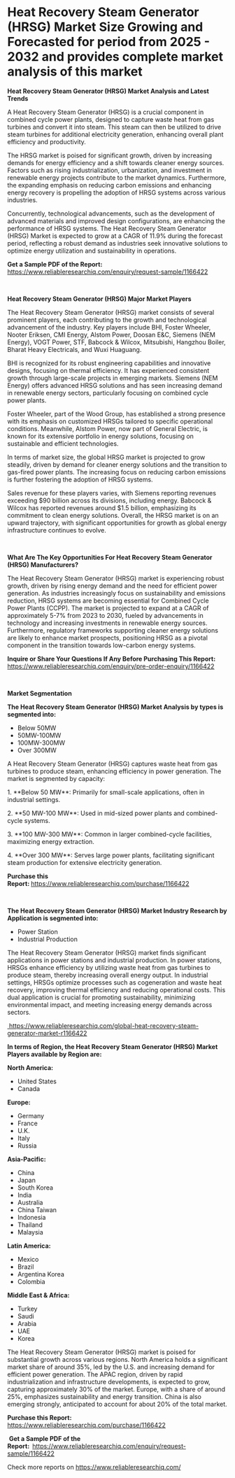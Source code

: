 <p><h1>Heat Recovery Steam Generator (HRSG) Market Size Growing and Forecasted for period from 2025 - 2032 and provides complete market analysis of this market</h1></p><p><strong>Heat Recovery Steam Generator (HRSG) Market Analysis and Latest Trends</strong></p>
<p><p>A Heat Recovery Steam Generator (HRSG) is a crucial component in combined cycle power plants, designed to capture waste heat from gas turbines and convert it into steam. This steam can then be utilized to drive steam turbines for additional electricity generation, enhancing overall plant efficiency and productivity.</p><p>The HRSG market is poised for significant growth, driven by increasing demands for energy efficiency and a shift towards cleaner energy sources. Factors such as rising industrialization, urbanization, and investment in renewable energy projects contribute to the market dynamics. Furthermore, the expanding emphasis on reducing carbon emissions and enhancing energy recovery is propelling the adoption of HRSG systems across various industries.</p><p>Concurrently, technological advancements, such as the development of advanced materials and improved design configurations, are enhancing the performance of HRSG systems. The Heat Recovery Steam Generator (HRSG) Market is expected to grow at a CAGR of 11.9% during the forecast period, reflecting a robust demand as industries seek innovative solutions to optimize energy utilization and sustainability in operations.</p></p>
<p><strong>Get a Sample PDF of the Report:&nbsp;</strong> <a href="https://www.reliableresearchiq.com/enquiry/request-sample/1166422?utm_campaign=1121&utm_medium=2&utm_source=Github&utm_content=ia&utm_term=27022025&utm_id=heat-recovery-steam-generator-hrsg">https://www.reliableresearchiq.com/enquiry/request-sample/1166422</a></p>
<p>&nbsp;</p>
<p><strong>Heat Recovery Steam Generator (HRSG) Major Market Players</strong></p>
<p><p>The Heat Recovery Steam Generator (HRSG) market consists of several prominent players, each contributing to the growth and technological advancement of the industry. Key players include BHI, Foster Wheeler, Nooter Eriksen, CMI Energy, Alstom Power, Doosan E&C, Siemens (NEM Energy), VOGT Power, STF, Babcock & Wilcox, Mitsubishi, Hangzhou Boiler, Bharat Heavy Electricals, and Wuxi Huaguang.</p><p>BHI is recognized for its robust engineering capabilities and innovative designs, focusing on thermal efficiency. It has experienced consistent growth through large-scale projects in emerging markets. Siemens (NEM Energy) offers advanced HRSG solutions and has seen increasing demand in renewable energy sectors, particularly focusing on combined cycle power plants.</p><p>Foster Wheeler, part of the Wood Group, has established a strong presence with its emphasis on customized HRSGs tailored to specific operational conditions. Meanwhile, Alstom Power, now part of General Electric, is known for its extensive portfolio in energy solutions, focusing on sustainable and efficient technologies.</p><p>In terms of market size, the global HRSG market is projected to grow steadily, driven by demand for cleaner energy solutions and the transition to gas-fired power plants. The increasing focus on reducing carbon emissions is further fostering the adoption of HRSG systems.</p><p>Sales revenue for these players varies, with Siemens reporting revenues exceeding $90 billion across its divisions, including energy. Babcock & Wilcox has reported revenues around $1.5 billion, emphasizing its commitment to clean energy solutions. Overall, the HRSG market is on an upward trajectory, with significant opportunities for growth as global energy infrastructure continues to evolve.</p></p>
<p>&nbsp;</p>
<p><strong>What Are The Key Opportunities For Heat Recovery Steam Generator (HRSG) Manufacturers?</strong></p>
<p><p>The Heat Recovery Steam Generator (HRSG) market is experiencing robust growth, driven by rising energy demand and the need for efficient power generation. As industries increasingly focus on sustainability and emissions reduction, HRSG systems are becoming essential for Combined Cycle Power Plants (CCPP). The market is projected to expand at a CAGR of approximately 5-7% from 2023 to 2030, fueled by advancements in technology and increasing investments in renewable energy sources. Furthermore, regulatory frameworks supporting cleaner energy solutions are likely to enhance market prospects, positioning HRSG as a pivotal component in the transition towards low-carbon energy systems.</p></p>
<p><strong>Inquire or Share Your Questions If Any Before Purchasing This Report:</strong> <a href="https://www.reliableresearchiq.com/enquiry/pre-order-enquiry/1166422?utm_campaign=1121&utm_medium=2&utm_source=Github&utm_content=ia&utm_term=27022025&utm_id=heat-recovery-steam-generator-hrsg">https://www.reliableresearchiq.com/enquiry/pre-order-enquiry/1166422</a></p>
<p>&nbsp;</p>
<p><strong>Market Segmentation</strong></p>
<p><strong>The Heat Recovery Steam Generator (HRSG) Market Analysis by types is segmented into:</strong></p>
<p><ul><li>Below 50MW</li><li>50MW-100MW</li><li>100MW-300MW</li><li>Over 300MW</li></ul></p>
<p><p>A Heat Recovery Steam Generator (HRSG) captures waste heat from gas turbines to produce steam, enhancing efficiency in power generation. The market is segmented by capacity: </p><p>1. **Below 50 MW**: Primarily for small-scale applications, often in industrial settings.</p><p>2. **50 MW-100 MW**: Used in mid-sized power plants and combined-cycle systems.</p><p>3. **100 MW-300 MW**: Common in larger combined-cycle facilities, maximizing energy extraction.</p><p>4. **Over 300 MW**: Serves large power plants, facilitating significant steam production for extensive electricity generation.</p></p>
<p><strong>Purchase this Report:&nbsp;</strong><a href="https://www.reliableresearchiq.com/purchase/1166422?utm_campaign=1121&utm_medium=2&utm_source=Github&utm_content=ia&utm_term=27022025&utm_id=heat-recovery-steam-generator-hrsg">https://www.reliableresearchiq.com/purchase/1166422</a></p>
<p>&nbsp;</p>
<p><strong>The Heat Recovery Steam Generator (HRSG) Market Industry Research by Application is segmented into:</strong></p>
<p><ul><li>Power Station</li><li>Industrial Production</li></ul></p>
<p><p>The Heat Recovery Steam Generator (HRSG) market finds significant applications in power stations and industrial production. In power stations, HRSGs enhance efficiency by utilizing waste heat from gas turbines to produce steam, thereby increasing overall energy output. In industrial settings, HRSGs optimize processes such as cogeneration and waste heat recovery, improving thermal efficiency and reducing operational costs. This dual application is crucial for promoting sustainability, minimizing environmental impact, and meeting increasing energy demands across sectors.</p></p>
<p><a href="https://www.reliableresearchiq.com/global-heat-recovery-steam-generator-market-r1166422?utm_campaign=1121&utm_medium=2&utm_source=Github&utm_content=ia&utm_term=27022025&utm_id=heat-recovery-steam-generator-hrsg">&nbsp;https://www.reliableresearchiq.com/global-heat-recovery-steam-generator-market-r1166422</a></p>
<p><strong>In terms of Region, the Heat Recovery Steam Generator (HRSG) Market Players available by Region are:</strong></p>
<p>
    <p> <strong> North America: </strong>
        <ul>
            <li>United States</li>
            <li>Canada</li>
        </ul>
        </p> 
    <p> <strong> Europe: </strong>
        <ul>
            <li>Germany</li>
            <li>France</li>
            <li>U.K.</li>
            <li>Italy</li>
            <li>Russia</li>
        </ul>
        </p> 
    <p> <strong> Asia-Pacific: </strong>
        <ul>
            <li>China</li>
            <li>Japan</li>
            <li>South Korea</li>
            <li>India</li>
            <li>Australia</li>
            <li>China Taiwan</li>
            <li>Indonesia</li>
            <li>Thailand</li>
            <li>Malaysia</li>
        </ul>
        </p> 
    <p> <strong> Latin America: </strong>
        <ul>
            <li>Mexico</li>
            <li>Brazil</li>
            <li>Argentina Korea</li>
            <li>Colombia</li>
        </ul>
        </p> 
    <p> <strong> Middle East & Africa: </strong>
        <ul>
            <li>Turkey</li>
            <li>Saudi</li>
            <li>Arabia</li>
            <li>UAE</li>
            <li>Korea</li>
        </ul>
    </p>
    </p>
<p><p>The Heat Recovery Steam Generator (HRSG) market is poised for substantial growth across various regions. North America holds a significant market share of around 35%, led by the U.S. and increasing demand for efficient power generation. The APAC region, driven by rapid industrialization and infrastructure developments, is expected to grow, capturing approximately 30% of the market. Europe, with a share of around 25%, emphasizes sustainability and energy transition. China is also emerging strongly, anticipated to account for about 20% of the total market.</p></p>
<p><strong>Purchase this Report: </strong><a href="https://www.reliableresearchiq.com/purchase/1166422?utm_campaign=1121&utm_medium=2&utm_source=Github&utm_content=ia&utm_term=27022025&utm_id=heat-recovery-steam-generator-hrsg">https://www.reliableresearchiq.com/purchase/1166422</a></p>
<p>&nbsp;<strong>Get a Sample PDF of the Report:&nbsp;&nbsp;</strong><a href="https://www.reliableresearchiq.com/enquiry/request-sample/1166422?utm_campaign=1121&utm_medium=2&utm_source=Github&utm_content=ia&utm_term=27022025&utm_id=heat-recovery-steam-generator-hrsg">https://www.reliableresearchiq.com/enquiry/request-sample/1166422</a></p>
<p><strong></strong></p>
<p>Check more reports on <a href="https://www.reliableresearchiq.com/?utm_campaign=1121&utm_medium=2&utm_source=Github&utm_content=ia&utm_term=27022025&utm_id=heat-recovery-steam-generator-hrsg">https://www.reliableresearchiq.com/</a></p>